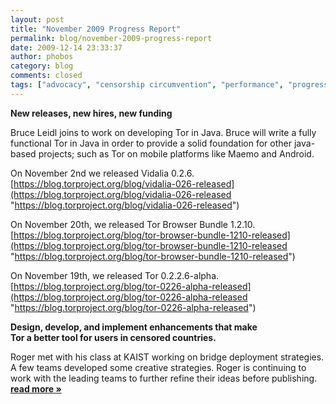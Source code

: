 ```yaml
---
layout: post
title: "November 2009 Progress Report"
permalink: blog/november-2009-progress-report
date: 2009-12-14 23:33:37
author: phobos
category: blog
comments: closed
tags: ["advocacy", "censorship circumvention", "performance", "progress report", "tor in java", "translation"]
---
```


**New releases, new hires, new funding**

Bruce Leidl joins to work on developing Tor in Java. Bruce will write a fully functional Tor in Java in order to provide a solid foundation for other java-based projects; such as Tor on mobile platforms like Maemo and Android.

On November 2nd we released Vidalia 0.2.6. [https://blog.torproject.org/blog/vidalia-026-released](https://blog.torproject.org/blog/vidalia-026-released "https://blog.torproject.org/blog/vidalia-026-released")

On November 20th, we released Tor Browser Bundle 1.2.10. [https://blog.torproject.org/blog/tor-browser-bundle-1210-released](https://blog.torproject.org/blog/tor-browser-bundle-1210-released "https://blog.torproject.org/blog/tor-browser-bundle-1210-released")

On November 19th, we released Tor 0.2.2.6-alpha. [https://blog.torproject.org/blog/tor-0226-alpha-released](https://blog.torproject.org/blog/tor-0226-alpha-released "https://blog.torproject.org/blog/tor-0226-alpha-released")

**Design, develop, and implement enhancements that make  
 Tor a better tool for users in censored countries.**

Roger met with his class at KAIST working on bridge deployment strategies. A few teams developed some creative strategies. Roger is continuing to work with the leading teams to further refine their ideas before publishing. [**read more »**](https://blog.torproject.org/blog/november-2009-progress-report)
